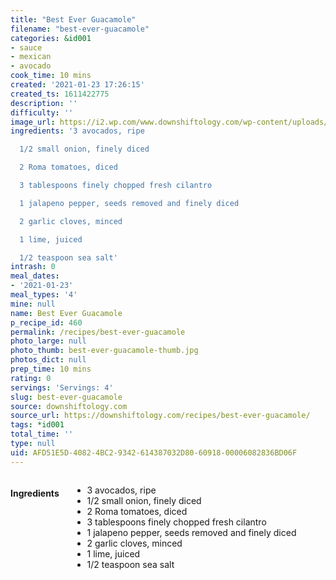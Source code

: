```yaml
---
title: "Best Ever Guacamole"
filename: "best-ever-guacamole"
categories: &id001
- sauce
- mexican
- avocado
cook_time: 10 mins
created: '2021-01-23 17:26:15'
created_ts: 1611422775
description: ''
difficulty: ''
image_url: https://i2.wp.com/www.downshiftology.com/wp-content/uploads/2019/04/Guacamole-3-2-150x225.jpg
ingredients: '3 avocados, ripe

  1/2 small onion, finely diced

  2 Roma tomatoes, diced

  3 tablespoons finely chopped fresh cilantro

  1 jalapeno pepper, seeds removed and finely diced

  2 garlic cloves, minced

  1 lime, juiced

  1/2 teaspoon sea salt'
intrash: 0
meal_dates:
- '2021-01-23'
meal_types: '4'
mine: null
name: Best Ever Guacamole
p_recipe_id: 460
permalink: /recipes/best-ever-guacamole
photo_large: null
photo_thumb: best-ever-guacamole-thumb.jpg
photos_dict: null
prep_time: 10 mins
rating: 0
servings: 'Servings: 4'
slug: best-ever-guacamole
source: downshiftology.com
source_url: https://downshiftology.com/recipes/best-ever-guacamole/
tags: *id001
total_time: ''
type: null
uid: AFD51E5D-4082-4BC2-9342-614387032D80-60918-00006082836BD06F
---
```

<div class="large-8 medium-7 columns" id="writeup">	</div><!-- #writeup -->
</div><!-- #row-one -->
<div class="row" id="row-two">	<div class="medium-4 small-5 columns" id="ingredients"><h4>Ingredients</h4><div class="box box-ingredients content"><ul>
<li>3 avocados, ripe</li>
<li>1/2 small onion, finely diced</li>
<li>2 Roma tomatoes, diced</li>
<li>3 tablespoons finely chopped fresh cilantro</li>
<li>1 jalapeno pepper, seeds removed and finely diced</li>
<li>2 garlic cloves, minced</li>
<li>1 lime, juiced</li>
<li>1/2 teaspoon sea salt</li>
</ul>
</div>	</div>	<div class="medium-6 small-7 columns" id="directions">	</div>